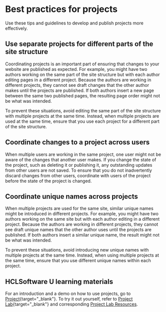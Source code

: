 # Best practices for projects

Use these tips and guidelines to develop and publish projects more effectively.

## Use separate projects for different parts of the site structure

Coordinating projects is an important part of ensuring that changes to your website are published as expected. For example, you might have two authors working on the same part of the site structure but with each author editing pages in a different project. Because the authors are working in different projects, they cannot see draft changes that the other author makes until the projects are published. If both authors insert a new page between the same two published pages, the resulting page order might not be what was intended.

To prevent these situations, avoid editing the same part of the site structure with multiple projects at the same time. Instead, when multiple projects are used at the same time, ensure that you use each project for a different part of the site structure.

## Coordinate changes to a project across users

When multiple users are working in the same project, one user might not be aware of the changes that another user makes. If you change the state of the project, such as deleting it or publishing it, any outstanding updates from other users are not saved. To ensure that you do not inadvertently discard changes from other users, coordinate with users of the project before the state of the project is changed.

## Coordinate unique names across projects

When multiple projects are used for the same site, similar unique names might be introduced in different projects. For example, you might have two authors working on the same site but with each author editing in a different project. Because the authors are working in different projects, they cannot see draft unique names that the other author uses until the projects are published. If both authors insert a similar unique name, the result might not be what was intended.

To prevent these situations, avoid introducing new unique names with multiple projects at the same time. Instead, when using multiple projects at the same time, ensure that you use different unique names within each project.

## HCLSoftware U learning materials

For an introduction and a demo on how to use projects, go to [Project](https://hclsoftwareu.hcltechsw.com/component/axs/?view=sso_config&id=3&forward=https%3A%2F%2Fhclsoftwareu.hcltechsw.com%2Fcourses%2Flesson%2F%3Fid%3D2791){target="_blank"}. To try it out yourself, refer to [Project Lab](https://hclsoftwareu.hcltechsw.com/images/Lc4sMQCcN5uxXmL13gSlsxClNTU3Mjc3NTc4MTc2/DS_Academy/DX/Business_User/HDX-BU-200_Project_Lab.pdf){target="_blank"} and corresponding [Project Lab Resources](https://hclsoftwareu.hcltechsw.com/images/Lc4sMQCcN5uxXmL13gSlsxClNTU3Mjc3NTc4MTc2/DS_Academy/DX/Business_User/HDX-BU-200_Project_Lab_Resources.zip).


